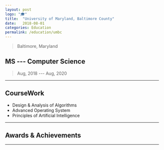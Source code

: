 ```yaml
---
layout: post
logo: "🎓"
title:  "University of Maryland, Baltimore County"
date:   2018-08-01
categories: Education
permalink: /education/umbc
---
```

> Baltimore, Maryland

## MS --- Computer Science
> Aug, 2018 --- Aug, 2020

---
## CourseWork

- Design & Analysis of Algorithms
- Advanced Operating System
- Principles of Artificial Intelligence

---
## Awards & Achievements
---